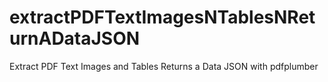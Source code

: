 # extractPDFTextImagesNTablesNReturnADataJSON
Extract PDF Text Images and Tables Returns a Data JSON with pdfplumber 
